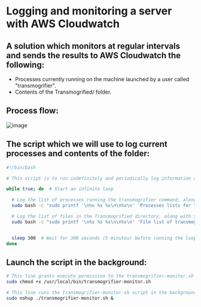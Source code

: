 # Logging and monitoring a server with AWS Cloudwatch

## A solution which monitors at regular intervals and sends the results to AWS Cloudwatch the following:

- Processes currently running on the machine launched by a user called "transmogrifier".
- Contents of the Transmogrified/ folder.


## Process flow:
![image](https://github.com/otam-mato/AWS_CloudWatch_Logging_and_monitoring/assets/113034133/cb2af34a-a608-406d-94fc-06d4df91f00e)


## The script which we will use to log current processes and contents of the folder:

```sh
#!/bin/bash

# This script is to run indefinitely and periodically log information about the transmogrifier process and its associated files.

while true; do  # Start an infinite loop

  # Log the list of processes running the transmogrifier command, along with the hostname and current date/time, to a file called transmogrifier_process.log
  sudo bash -c "sudo printf '\n%s %s %s\n\n%s\n' 'Processes lists for transmogrifier:' '$(hostname)' '$(date +'%Y-%m-%d %H:%M:%S')' '$(ps -u transmogrifier -f)' >> /var/log/transmogrifier_process.log"

  # Log the list of files in the Transmogrified directory, along with the hostname and current date/time, to a file called transmogrifier_files.log
  sudo bash -c "sudo printf '\n%s %s %s\n\n%s\n' 'File list of transmogrifier:' '$(hostname)' '$(date +'%Y-%m-%d %H:%M:%S')' '$(sudo ls -la /home/transmogrifier/Transmogrified/)' >> /var/log/transmogrifier_files.log"


  sleep 300  # Wait for 300 seconds (5 minutes) before running the loop again
done

```

## Launch the script in the background:

```sh
# This line grants execute permission to the transmogrifier-monitor.sh script, allowing it to be run as a command
sudo chmod +x /usr/local/bin/transmogrifier-monitor.sh  

# This line runs the transmogrifier-monitor.sh script in the background as a root user using the Bash shell
sudo nohup ./transmogrifier-monitor.sh &  

```
